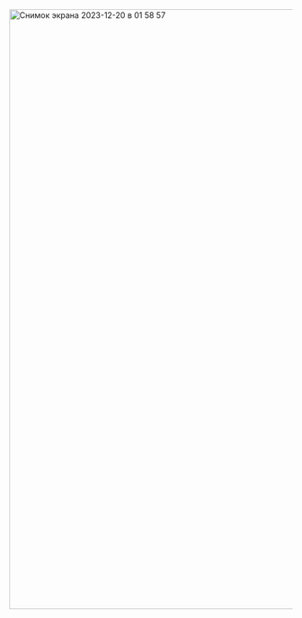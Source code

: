 <img width="1067" alt="Снимок экрана 2023-12-20 в 01 58 57" src="https://github.com/Moroz-max/Skillbox-M17/assets/29643984/d10af542-6ea3-4dfb-9f9b-4c44e271b3e0">
